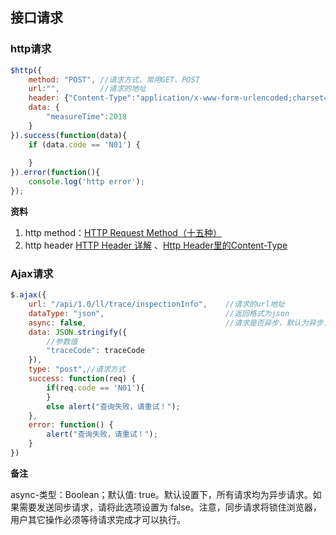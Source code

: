 ## 接口请求

### http请求

```javascript
$http({
    method: "POST",	//请求方式，常用GET、POST
    url:"",			//请求的地址
    header: {"Content-Type":"application/x-www-form-urlencoded;charset=UTF-8"},	//响应头部
    data: {
        "measureTime":2018
    }
}).success(function(data){
    if (data.code == 'N01') {
       
    }
}).error(function(){
    console.log('http error');
}); 
```

**资料**

1. http method：[HTTP Request Method（十五种）](#https://blog.csdn.net/wangxs_ooo/article/details/54287232)
2. http header [HTTP Header 详解](https://www.cnblogs.com/Joans/p/3956490.html)  、[Http Header里的Content-Type](https://www.cnblogs.com/52fhy/p/5436673.html)

### Ajax请求

```javascript
$.ajax({
	url: "/api/1.0/ll/trace/inspectionInfo",	//请求的url地址
	dataType: "json",							//返回格式为json
    async: false,								//请求是否异步，默认为异步，这也是ajax重要特性
    data: JSON.stringify({
        //参数值
        "traceCode": traceCode
    }),
    type: "post",//请求方式 
    success: function(req) {
        if(req.code == 'N01'){
        }
        else alert("查询失败，请重试！");
    },
    error: function() {
        alert("查询失败，请重试！");
    }
})
```

**备注**

async-类型：Boolean；默认值: true。默认设置下，所有请求均为异步请求。如果需要发送同步请求，请将此选项设置为 false。注意，同步请求将锁住浏览器，用户其它操作必须等待请求完成才可以执行。